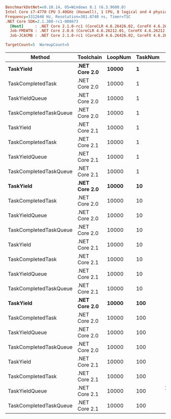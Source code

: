 ``` ini

BenchmarkDotNet=v0.10.14, OS=Windows 8.1 (6.3.9600.0)
Intel Core i7-4770 CPU 3.40GHz (Haswell), 1 CPU, 8 logical and 4 physical cores
Frequency=3312640 Hz, Resolution=301.8740 ns, Timer=TSC
.NET Core SDK=2.1.300-rc1-008673
  [Host]     : .NET Core 2.1.0-rc1 (CoreCLR 4.6.26426.02, CoreFX 4.6.26426.04), 64bit RyuJIT
  Job-FMEWTN : .NET Core 2.0.6 (CoreCLR 4.6.26212.01, CoreFX 4.6.26212.01), 64bit RyuJIT
  Job-JCACMB : .NET Core 2.1.0-rc1 (CoreCLR 4.6.26426.02, CoreFX 4.6.26426.04), 64bit RyuJIT

TargetCount=5  WarmupCount=5  

```
|                 Method |     Toolchain | LoopNum | TaskNum |             Mean |             Error |           StdDev |
|----------------------- |-------------- |-------- |-------- |-----------------:|------------------:|-----------------:|
|              **TaskYield** | **.NET Core 2.0** |   **10000** |       **1** |       **2,088.5 ns** |         **25.754 ns** |         **6.689 ns** |
|      TaskCompletedTask | .NET Core 2.0 |   10000 |       1 |         375.0 ns |         24.635 ns |         6.399 ns |
|         TaskYieldQueue | .NET Core 2.0 |   10000 |       1 |     171,802.1 ns |      5,031.695 ns |     1,306.964 ns |
| TaskCompletedTaskQueue | .NET Core 2.0 |   10000 |       1 |     149,919.3 ns |      4,429.630 ns |     1,150.580 ns |
|              TaskYield | .NET Core 2.1 |   10000 |       1 |       1,830.0 ns |         45.332 ns |        11.775 ns |
|      TaskCompletedTask | .NET Core 2.1 |   10000 |       1 |         376.8 ns |          8.663 ns |         2.250 ns |
|         TaskYieldQueue | .NET Core 2.1 |   10000 |       1 |     170,171.0 ns |     15,004.073 ns |     3,897.252 ns |
| TaskCompletedTaskQueue | .NET Core 2.1 |   10000 |       1 |     150,311.5 ns |      4,981.072 ns |     1,293.815 ns |
|              **TaskYield** | **.NET Core 2.0** |   **10000** |      **10** |       **7,504.0 ns** |        **394.081 ns** |       **102.361 ns** |
|      TaskCompletedTask | .NET Core 2.0 |   10000 |      10 |         760.9 ns |         55.442 ns |        14.401 ns |
|         TaskYieldQueue | .NET Core 2.0 |   10000 |      10 |  29,251,121.0 ns | 13,772,221.666 ns | 3,577,283.339 ns |
| TaskCompletedTaskQueue | .NET Core 2.0 |   10000 |      10 |   1,565,564.5 ns |     32,855.059 ns |     8,533.979 ns |
|              TaskYield | .NET Core 2.1 |   10000 |      10 |       6,890.5 ns |        113.640 ns |        29.518 ns |
|      TaskCompletedTask | .NET Core 2.1 |   10000 |      10 |         725.5 ns |         10.442 ns |         2.712 ns |
|         TaskYieldQueue | .NET Core 2.1 |   10000 |      10 |  64,684,019.0 ns | 15,594,655.525 ns | 4,050,653.754 ns |
| TaskCompletedTaskQueue | .NET Core 2.1 |   10000 |      10 |   1,664,589.9 ns |     52,411.284 ns |    13,613.636 ns |
|              **TaskYield** | **.NET Core 2.0** |   **10000** |     **100** |      **64,554.5 ns** |      **2,616.702 ns** |       **679.679 ns** |
|      TaskCompletedTask | .NET Core 2.0 |   10000 |     100 |       3,912.9 ns |        215.501 ns |        55.975 ns |
|         TaskYieldQueue | .NET Core 2.0 |   10000 |     100 |  56,853,397.1 ns | 14,165,311.289 ns | 3,679,386.906 ns |
| TaskCompletedTaskQueue | .NET Core 2.0 |   10000 |     100 |  16,994,759.1 ns |    318,852.054 ns |    82,820.635 ns |
|              TaskYield | .NET Core 2.1 |   10000 |     100 |      61,726.9 ns |      2,627.345 ns |       682.443 ns |
|      TaskCompletedTask | .NET Core 2.1 |   10000 |     100 |       3,772.9 ns |        210.400 ns |        54.651 ns |
|         TaskYieldQueue | .NET Core 2.1 |   10000 |     100 | 119,756,983.9 ns | 30,738,126.367 ns | 7,984,113.965 ns |
| TaskCompletedTaskQueue | .NET Core 2.1 |   10000 |     100 |  16,218,704.5 ns |    435,904.558 ns |   113,224.587 ns |
